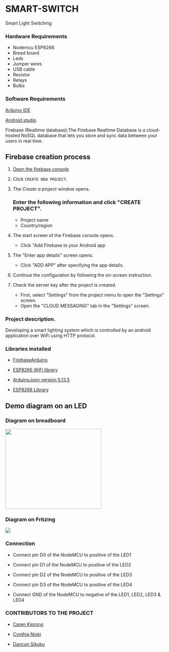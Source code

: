 # SMART-SWITCH
Smart Light Switching

### Hardware Requirements
- Nodemcu ESP8266 
- Bread board
- Leds
- Jumper wires
- USB cable
- Resistor
- Relays
- Bulbs

### Software Requirements
[Arduino IDE](https://www.arduino.cc/en/Main/Software)

[Android studio](https://developer.android.com/studio?gclid=Cj0KCQjw_dWGBhDAARIsAMcYuJxSorSzlaZerJVsB2MzHUj0hZ2O9gxSlPIMrYXx69GwbUY9qHFVLxkaApQ8EALw_wcB&gclsrc=aw.ds) 

Firebase (Realtime database):The Firebase Realtime Database is a cloud-hosted NoSQL database that lets you store and sync data between your users in real time.

## Firebase creation process
1. [Open the firebase console](https://console.firebase.google.com/?pli=1)

2. Click `CREATE NEW PROJECT`.
3. The *Create a project* window opens.

     ### Enter the following information and click "CREATE PROJECT".
   - Project name
   - Country/region
4. The start screen of the Firebase console opens.
   - Click "Add Firebase to your Android app
5. The "Enter app details" screen opens.   
    - Click "ADD APP" after specifying the app details.
6. Continue the configuration by following the on-screen instruction.

7. Check the server key after the project is created.
   - First, select "Settings" from the project menu to open the "Settings" screen.
   - Open the "CLOUD MESSAGING" tab in the "Settings" screen.
   
### Project description.
Developing a smart lighting system which is controlled by an android application  over WiFi using HTTP protocol.

### Libraries installed

- [FirebaseArduino](https://github.com/FirebaseExtended/firebase-arduino)

- [ESP8266 WiFi library](https://github.com/ekstrand/SerialESP8266wifi/archive/master.zip)

- [ArduinoJson version 5.13.5](https://arduinojson.org/v5/doc/installation/) 

- [ESP8266 Library](https://github.com/esp8266/Arduino)

## Demo diagram on an LED

### Diagram on breadboard
<p align="centre">

<image src="https://github.com/ilabafrica-IoTlab/SMART-SWITCH/blob/Develop/Images/Node%20MCU%20Working.jpg" width="300" height="250">


### Diagram on Fritzing  
<image src="https://github.com/ilabafrica-IoTlab/SMART-SWITCH/blob/main/Firebase/NodeMCU%20Connection.jpg">
</p>


### Connection
+ Connect pin D0 of the NodeMCU to positive of the LED1

+ Connect pin D1 of the NodeMCU to positive of the LED2

+ Connect pin D2 of the NodeMCU to positive of the LED3

+ Connect pin D3 of the NodeMCU to positive of the LED4

+ Connect GND of the NodeMCU to negative of the LED1, LED2, LED3 & LED4

### CONTRIBUTORS TO THE PROJECT
+ [Caren Kiprono](https://github.com/KARENKIP)

+ [Cynthia Njoki](https://github.com/NjokiCynthia)

+ [Dancun Sikuku](https://github.com/dancansikuku94)



